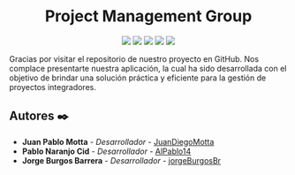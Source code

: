 <h1 align="center">Project Management Group</h1>

<p align="center">
  <img src="https://img.shields.io/badge/version-1.0-green">
  <img src="https://img.shields.io/badge/test-✓-green">
  <img src="https://img.shields.io/badge/code-java-blueviolet">
  <img src="https://img.shields.io/badge/database-MySQL-informational">
  <img src="https://img.shields.io/badge/rating-⭐⭐⭐⭐⭐-blueviolet">
</p>

Gracias por visitar el repositorio de nuestro proyecto en GitHub. Nos complace presentarte nuestra aplicación, la cual ha sido desarrollada con el objetivo de brindar una solución práctica y eficiente para la gestión de proyectos integradores.


## Autores ✒️

* **Juan Pablo Motta** - *Desarrollador* - [JuanDiegoMotta](https://github.com/JuanDiegoMotta)
* **Pablo Naranjo Cid** - *Desarrollador* - [AlPablo14](https://github.com/AlPablo14)
* **Jorge Burgos Barrera** - *Desarrollador* - [jorgeBurgosBr](https://github.com/jorgeBurgosBr)
